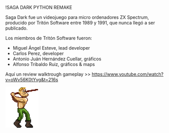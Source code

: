 !SAGA DARK PYTHON REMAKE

Saga Dark fue un videojuego para micro ordenadores ZX Spectrum, producido por Tritón Software entre 1989 y 1991, que nunca llegó a ser publicado.

Los miembros de Tritón Software fueron:

- Miguel Ángel Esteve, lead developer
- Carlos Perez, developer
- Antonio Juán Hernández Cuellar, gráficos
- Alfonso Tribaldo Ruiz, gráficos & maps

Aquí un review walktrough gameplay >> https://www.youtube.com/watch?v=oWv56K0tYvg&t=216s

![AZKAR](https://github.com/villenero/sagadark/blob/main/bitmaps/azkar/personaje_right_idle_1.png?raw=true)


